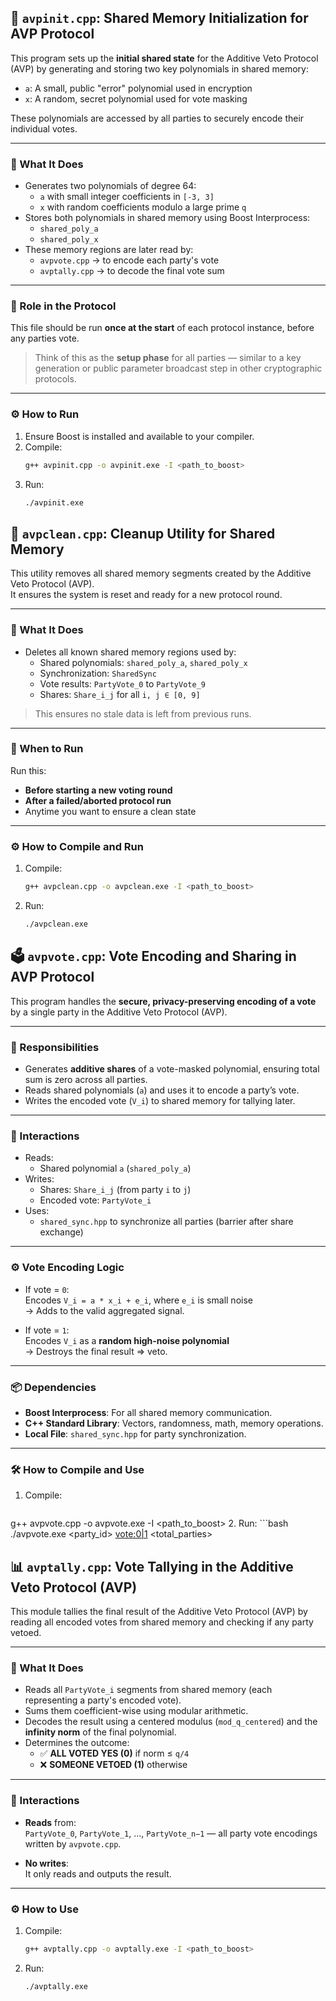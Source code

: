 ## 🔧 `avpinit.cpp`: Shared Memory Initialization for AVP Protocol

This program sets up the **initial shared state** for the Additive Veto Protocol (AVP) by generating and storing two key polynomials in shared memory:
- `a`: A small, public "error" polynomial used in encryption
- `x`: A random, secret polynomial used for vote masking

These polynomials are accessed by all parties to securely encode their individual votes.

---

### 🚀 What It Does

- Generates two polynomials of degree 64:
  - `a` with small integer coefficients in `[-3, 3]`
  - `x` with random coefficients modulo a large prime `q`
- Stores both polynomials in shared memory using Boost Interprocess:
  - `shared_poly_a`
  - `shared_poly_x`
- These memory regions are later read by:
  - `avpvote.cpp` → to encode each party's vote
  - `avptally.cpp` → to decode the final vote sum

---

### 🔗 Role in the Protocol

This file should be run **once at the start** of each protocol instance, before any parties vote.

> Think of this as the **setup phase** for all parties — similar to a key generation or public parameter broadcast step in other cryptographic protocols.

---

### ⚙️ How to Run

1. Ensure Boost is installed and available to your compiler.
2. Compile:
   ```bash
   g++ avpinit.cpp -o avpinit.exe -I <path_to_boost>
3. Run:
   ```bash
   ./avpinit.exe

## 🧹 `avpclean.cpp`: Cleanup Utility for Shared Memory

This utility removes all shared memory segments created by the Additive Veto Protocol (AVP).  
It ensures the system is reset and ready for a new protocol round.

---

### 🔧 What It Does

- Deletes all known shared memory regions used by:
  - Shared polynomials: `shared_poly_a`, `shared_poly_x`
  - Synchronization: `SharedSync`
  - Vote results: `PartyVote_0` to `PartyVote_9`
  - Shares: `Share_i_j` for all `i, j ∈ [0, 9]`

> This ensures no stale data is left from previous runs.

---

### 🧪 When to Run

Run this:
- **Before starting a new voting round**
- **After a failed/aborted protocol run**
- Anytime you want to ensure a clean state

---

### ⚙️ How to Compile and Run
1. Compile:
     ```bash
     g++ avpclean.cpp -o avpclean.exe -I <path_to_boost>
2. Run:
   ```bash
   ./avpclean.exe

## 🗳 `avpvote.cpp`: Vote Encoding and Sharing in AVP Protocol

This program handles the **secure, privacy-preserving encoding of a vote** by a single party in the Additive Veto Protocol (AVP).

---

### 🔧 Responsibilities

- Generates **additive shares** of a vote-masked polynomial, ensuring total sum is zero across all parties.
- Reads shared polynomials (`a`) and uses it to encode a party’s vote.
- Writes the encoded vote (`V_i`) to shared memory for tallying later.

---

### 🔗 Interactions

- Reads:
  - Shared polynomial `a` (`shared_poly_a`)
- Writes:
  - Shares: `Share_i_j` (from party `i` to `j`)
  - Encoded vote: `PartyVote_i`
- Uses:
  - `shared_sync.hpp` to synchronize all parties (barrier after share exchange)

---

### ⚙️ Vote Encoding Logic

- If vote = `0`:  
  Encodes `V_i = a * x_i + e_i`, where `e_i` is small noise  
  → Adds to the valid aggregated signal.

- If vote = `1`:  
  Encodes `V_i` as a **random high-noise polynomial**  
  → Destroys the final result ⇒ veto.

---

### 📦 Dependencies

- **Boost Interprocess**: For all shared memory communication.
- **C++ Standard Library**: Vectors, randomness, math, memory operations.
- **Local File**: `shared_sync.hpp` for party synchronization.

---

### 🛠 How to Compile and Use
1. Compile:
   ```bash
  g++ avpvote.cpp -o avpvote.exe -I <path_to_boost>
2. Run:
     ```bash
  ./avpvote.exe <party_id> <vote:0|1> <total_parties>

## 📊 `avptally.cpp`: Vote Tallying in the Additive Veto Protocol (AVP)

This module tallies the final result of the Additive Veto Protocol (AVP) by reading all encoded votes from shared memory and checking if any party vetoed.

---

### 🔧 What It Does

- Reads all `PartyVote_i` segments from shared memory (each representing a party's encoded vote).
- Sums them coefficient-wise using modular arithmetic.
- Decodes the result using a centered modulus (`mod_q_centered`) and the **infinity norm** of the final polynomial.
- Determines the outcome:
  - ✅ **ALL VOTED YES (0)** if norm ≤ `q/4`
  - ❌ **SOMEONE VETOED (1)** otherwise

---

### 🔗 Interactions

- **Reads** from:  
  `PartyVote_0`, `PartyVote_1`, ..., `PartyVote_n−1` — all party vote encodings written by `avpvote.cpp`.

- **No writes**:  
  It only reads and outputs the result.

---

### ⚙️ How to Use
1. Compile: 
    ```bash
    g++ avptally.cpp -o avptally.exe -I <path_to_boost>
2. Run:
   ```bash
   ./avptally.exe

